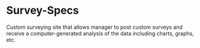 # Survey-Specs
Custom surveying site that allows manager to post custom surveys and receive a computer-generated analysis of the data including charts, graphs, etc.
